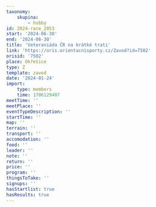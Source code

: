 ```yaml
---
taxonomy:
    skupina:
        - hobby
id: 2024-race_2053
start: '2024-06-30'
end: '2024-06-30'
title: 'Veteraniáda ČR na krátké trati'
link: 'https://oris.orientacnisporty.cz/Zavod?id=7502'
orisid: '7502'
place: Okřešice
type: Z
template: zavod
date: '2024-01-24'
import:
    type: members
    time: 1706129407
meetTime: ''
meetPlace: ''
eventTypeDescription: ''
startTime: ''
map: ''
terrain: ''
transport: ''
accomodation: ''
food: ''
leader: ''
note: ''
return: ''
price: ''
program: ''
thingsToTake: ''
signups: ''
hasStartlist: true
hasResults: true
---
```


